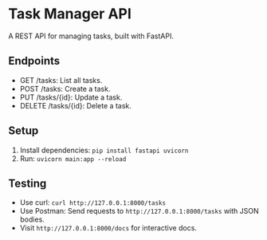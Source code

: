 # Task Manager API
A REST API for managing tasks, built with FastAPI.

## Endpoints
- GET /tasks: List all tasks.
- POST /tasks: Create a task.
- PUT /tasks/{id}: Update a task.
- DELETE /tasks/{id}: Delete a task.

## Setup
1. Install dependencies: `pip install fastapi uvicorn`
2. Run: `uvicorn main:app --reload`

## Testing
- Use curl: `curl http://127.0.0.1:8000/tasks`
- Use Postman: Send requests to `http://127.0.0.1:8000/tasks` with JSON bodies.
- Visit `http://127.0.0.1:8000/docs` for interactive docs.